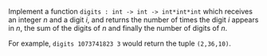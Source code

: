<script>
MathJax = {
  loader: {load: ['input/asciimath', 'output/chtml']},
  asciimath: {
    delimiters: [['$','$'], ['`','`']]
  }
}
</script>

<script src="https://polyfill.io/v3/polyfill.min.js?features=es6"></script>
<script type="text/javascript" id="MathJax-script" async
  src="https://cdn.jsdelivr.net/npm/mathjax@3/es5/startup.js"></script>

Implement a function `digits : int -> int -> int*int*int` which receives an integer $n$ and a digit $i$, and returns the number of times the digit $i$ appears in $n$, the sum of the digits of $n$ and finally the number of digits of $n$.

For example, `digits 1073741823 3` would return the tuple `(2,36,10)`.
